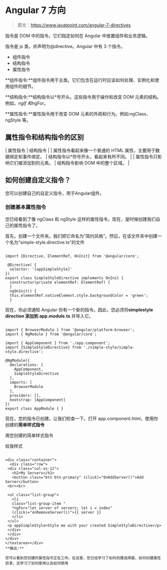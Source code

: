 # Angular 7 方向

> 原文：<https://www.javatpoint.com/angular-7-directives>

指令是 DOM 中的指令。它们指定如何在 Angular 中放置组件和业务逻辑。

指令是 js 类，并声明为@directive。Angular 中有 3 个指令。

*   组件指令
*   结构指令
*   属性指令

**组件指令:**组件指令用于主类。它们包含在运行时应该如何处理、实例化和使用组件的细节。

**结构指令:**结构指令以*号开头。这些指令用于操作和改变 DOM 元素的结构。例如，*ngIf 和*ngFor。

**属性指令:**属性指令用于改变 DOM 元素的外观和行为。例如:ngClass、ngStyle 等。

## 属性指令和结构指令的区别

| 属性指令 | 结构指令 |
| 属性指令看起来像一个普通的 HTML 属性，主要用于数据绑定和事件绑定。 | 结构指令以*符号开头，看起来有所不同。 |
| 属性指令只影响它们被添加到的元素。 | 结构指令影响 DOM 中的整个区域。 |

## 如何创建自定义指令？

您可以创建自己的自定义指令，用于Angular组件。

### 创建基本属性指令

您已经看到了像 ngClass 和 ngStyle 这样的属性指令。现在，是时候创建我们自己的属性指令了。

首先，创建一个文件夹。我们把它命名为“简约风格”。然后，在该文件夹中创建一个名为“simple-style.directive.ts”的文件

```

import {Directive, ElementRef, OnInit} from '@angular/core';

 @Directive( {
  selector: '[appSimpleStyle]'
})
export class SimpleStyleDirective implements OnInit {
  constructor(private elementRef: ElementRef) {
  }
  ngOnInit() {
  this.elementRef.nativeElement.style.backgroundColor = 'green';
  }

```

现在，你必须通知 Angular 你有一个新的指令。因此，您必须将**simplestyle direction 添加到 app.module.ts** 并导入它。

```

import { BrowserModule } from '@angular/platform-browser';
import { NgModule } from '@angular/core';

import { AppComponent } from './app.component';
import {SimpleStyleDirective} from './simple-style/simple-style.directive';

@NgModule({
  declarations: [
    AppComponent,
    SimpleStyleDirective
  ],
  imports: [
    BrowserModule
  ],
  providers: [],
  bootstrap: [AppComponent]
})
export class AppModule { }

```

现在，您的指令已创建。让我们检查一下。打开 app.component.html，使用你创建的**简单样式指令**

用您创建的简单样式指令

给我样式

```

<div class="container">
  <div class="row">
 <div class="col-xs-12">
   <h2>My Servers</h2>
   <button class="btn btn-primary" (click)="OnAddServer()">Add Server</button>
 <br><br>

 <ul class="list-group">
   <li
   class="list-group-item "
   *ngFor="let server of servers; let i = index"
   (click)="onRemoveServer(i)">{{ server }}
   </li>
 </ul>
 <p appSimpleStyle>Style me with your created SimpleStyleDirective</p>
 </div>
 </div>
</div>
</textarea></div>
**输出:**

您可以看到您创建的属性指令正在工作。在这里，您已经学习了如何创建选择器，如何创建属性目录，还学习了如何使用以及如何使用

```